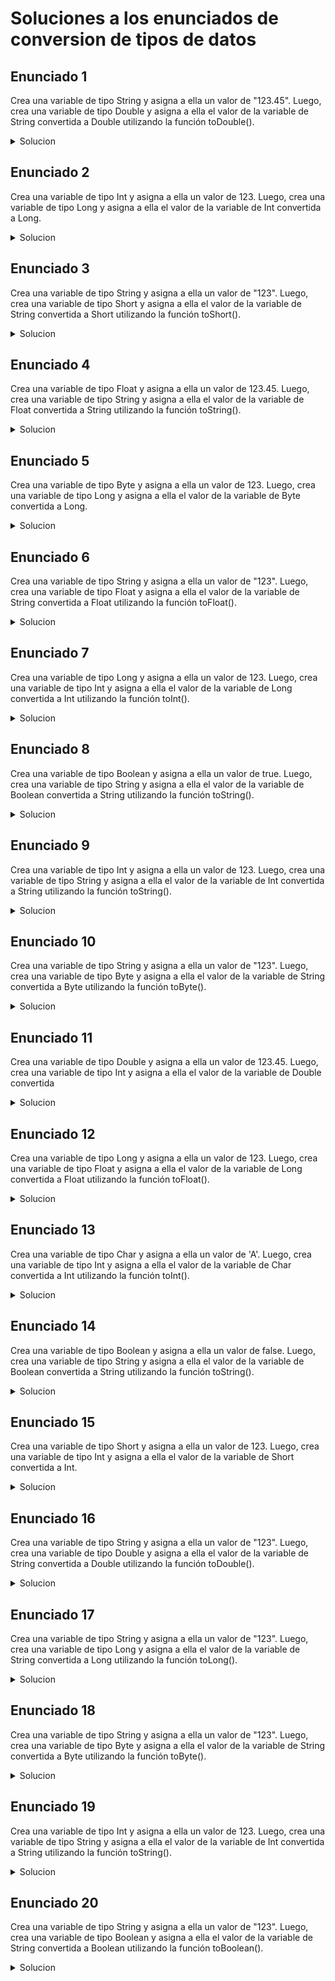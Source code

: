 # Soluciones a los enunciados de conversion de tipos de datos

## Enunciado 1

Crea una variable de tipo String y asigna a ella un valor de "123.45". Luego, crea una variable de tipo Double y asigna a ella el valor de la variable de String convertida a Double utilizando la función toDouble().

<details>
  <summary>Solucion</summary>

```kotlin
fun main(){
    val cadena:String = "123.54"
    val doble:Double = cadena.toDouble()
}
```
  
</details>

## Enunciado 2

Crea una variable de tipo Int y asigna a ella un valor de 123. Luego, crea una variable de tipo Long y asigna a ella el valor de la variable de Int convertida a Long.

<details>
  <summary>Solucion</summary>

```kotlin
fun main(){
    val num:Int = 123
    val numLong:Long = num.toLong()
}
```
  
</details>

## Enunciado 3

Crea una variable de tipo String y asigna a ella un valor de "123". Luego, crea una variable de tipo Short y asigna a ella el valor de la variable de String convertida a Short utilizando la función toShort().

<details>
  <summary>Solucion</summary>

```kotlin
fun main(){
    val str:String = "123"
    val numShort:Short = str.toShort()
}
```
  
</details>

## Enunciado 4

Crea una variable de tipo Float y asigna a ella un valor de 123.45. Luego, crea una variable de tipo String y asigna a ella el valor de la variable de Float convertida a String utilizando la función toString().

<details>
  <summary>Solucion</summary>

```kotlin
fun main(){
    val num:Float = 123.45F
    val str:String = num.toString()
}
```
  
</details>

## Enunciado 5

Crea una variable de tipo Byte y asigna a ella un valor de 123. Luego, crea una variable de tipo Long y asigna a ella el valor de la variable de Byte convertida a Long.

<details>
  <summary>Solucion</summary>

```kotlin
fun main(){
    val numByte:Byte = 123
    val numLong:Long = numByte.toLong()
}
```
  
</details>

## Enunciado 6

Crea una variable de tipo String y asigna a ella un valor de "123". Luego, crea una variable de tipo Float y asigna a ella el valor de la variable de String convertida a Float utilizando la función toFloat().

<details>
  <summary>Solucion</summary>

```kotlin
fun main(){
    val texto:String = "123"
    val numFloat:Float = texto.toFloat()
}
```
  
</details>

## Enunciado 7

Crea una variable de tipo Long y asigna a ella un valor de 123. Luego, crea una variable de tipo Int y asigna a ella el valor de la variable de Long convertida a Int utilizando la función toInt().

<details>
  <summary>Solucion</summary>

```kotlin
fun main(){
    val numLong:Long = 123
    val numInt:Int = numLong.toInt()
}
```
  
</details>

## Enunciado 8

Crea una variable de tipo Boolean y asigna a ella un valor de true. Luego, crea una variable de tipo String y asigna a ella el valor de la variable de Boolean convertida a String utilizando la función toString().

<details>
  <summary>Solucion</summary>

```kotlin
fun main(){
    val dia:Boolean = true
    val str:String = dia.toString()
}
```
  
</details>

## Enunciado 9

Crea una variable de tipo Int y asigna a ella un valor de 123. Luego, crea una variable de tipo String y asigna a ella el valor de la variable de Int convertida a String utilizando la función toString().

<details>
  <summary>Solucion</summary>

```kotlin
fun main(){
    val num:Int = 123
    val str:String = num.toString()
}
```
  
</details>

## Enunciado 10

Crea una variable de tipo String y asigna a ella un valor de "123". Luego, crea una variable de tipo Byte y asigna a ella el valor de la variable de String convertida a Byte utilizando la función toByte().

<details>
  <summary>Solucion</summary>

```kotlin
fun main(){
    val str:String = "123"
    val numByte:Byte = str.toByte()
}
```
  
</details>

## Enunciado 11

Crea una variable de tipo Double y asigna a ella un valor de 123.45. Luego, crea una variable de tipo Int y asigna a ella el valor de la variable de Double convertida

<details>
  <summary>Solucion</summary>

```kotlin
fun main(){
    val numDouble:Double = 123.45
    val numInt:Int = numDouble.toInt()
}
```
  
</details>

## Enunciado 12

Crea una variable de tipo Long y asigna a ella un valor de 123. Luego, crea una variable de tipo Float y asigna a ella el valor de la variable de Long convertida a Float utilizando la función toFloat().

<details>
  <summary>Solucion</summary>

```kotlin
fun main(){
    val numLong:Long = 123
    val numFloat:Float = numLong.toFloat()
}
```
  
</details>

## Enunciado 13

Crea una variable de tipo Char y asigna a ella un valor de 'A'. Luego, crea una variable de tipo Int y asigna a ella el valor de la variable de Char convertida a Int utilizando la función toInt().

<details>
  <summary>Solucion</summary>

```kotlin
fun main(){
    val letra:Char = 'A'
    val num:Int = letra.toInt()
    println(num)
}
```

Salida:

```kotlin
65
```

La salida es 65 porque el método toInt() convierte un carácter a su representación numérica en la tabla ASCII. En este caso, el carácter 'A' tiene un valor numérico de 65 en la tabla ASCII. Al llamar a toInt() en el carácter 'A', se convierte su valor a 65 y se asigna a la variable 'num', y luego se imprime.
  
</details>

## Enunciado 14

Crea una variable de tipo Boolean y asigna a ella un valor de false. Luego, crea una variable de tipo String y asigna a ella el valor de la variable de Boolean convertida a String utilizando la función toString().

<details>
  <summary>Solucion</summary>

```kotlin
fun main(){
    val bool:Boolean = false
    val str:String = bool.toString()
}
```
  
</details>

## Enunciado 15

Crea una variable de tipo Short y asigna a ella un valor de 123. Luego, crea una variable de tipo Int y asigna a ella el valor de la variable de Short convertida a Int.

<details>
  <summary>Solucion</summary>

```kotlin
fun main(){
    val numShort:Short = 123
    val numInt:Int = numShort.toInt()
}
```
  
</details>

## Enunciado 16

Crea una variable de tipo String y asigna a ella un valor de "123". Luego, crea una variable de tipo Double y asigna a ella el valor de la variable de String convertida a Double utilizando la función toDouble().

<details>
  <summary>Solucion</summary>

```kotlin
fun main(){
    val str:String = "123"
    val num:Double = str.toDouble()
}
```
  
</details>

## Enunciado 17

Crea una variable de tipo String y asigna a ella un valor de "123". Luego, crea una variable de tipo Long y asigna a ella el valor de la variable de String convertida a Long utilizando la función toLong().

<details>
  <summary>Solucion</summary>

```kotlin
fun main(){
    val str:String = "123"
    val num:Long = str.toLong()
}
```
  
</details>

## Enunciado 18

Crea una variable de tipo String y asigna a ella un valor de "123". Luego, crea una variable de tipo Byte y asigna a ella el valor de la variable de String convertida a Byte utilizando la función toByte().

<details>
  <summary>Solucion</summary>

```kotlin
fun main(){
    val str:String = "123"
    val num:Byte = str.toByte()
}
```
  
</details>

## Enunciado 19

Crea una variable de tipo Int y asigna a ella un valor de 123. Luego, crea una variable de tipo String y asigna a ella el valor de la variable de Int convertida a String utilizando la función toString().

<details>
  <summary>Solucion</summary>

```kotlin
fun main(){
    val num:Int = 123
    val str:String = num.toString()
}
```
  
</details>

## Enunciado 20

Crea una variable de tipo String y asigna a ella un valor de "123". Luego, crea una variable de tipo Boolean y asigna a ella el valor de la variable de String convertida a Boolean utilizando la función toBoolean().

<details>
  <summary>Solucion</summary>

```kotlin
fun main(){
    val str:String = "123"
    val bool:Boolean = str.toBoolean()
    println(bool)
}
```

 Salida:

 ```kotlin 
 false
 ```

 La salida es "false" porque el método toBoolean() convierte una cadena a un valor booleano. En este caso, la cadena "123" no es un valor booleano válido, por lo que se interpreta como "falso" (false). El método toBoolean() considera las siguientes cadenas como verdaderas: "true", "True", "TRUE" y "1" y cualquier otra cadena es considerada como falsa.
 
</details>
